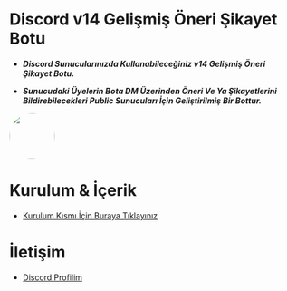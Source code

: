 # Discord v14 Gelişmiş Öneri Şikayet Botu


- **_Discord Sunucularınızda Kullanabileceğiniz v14 Gelişmiş Öneri Şikayet Botu._**

- **_Sunucudaki Üyelerin Bota DM Üzerinden Öneri Ve Ya Şikayetlerini Bildirebilecekleri Public Sunucuları İçin Geliştirilmiş Bir Bottur._**

<img src="https://cdn.discordapp.com/avatars/1111672215541395526/5576a9fb20b9df3b3044b789752e59cd.webp?size=80" width="80" style="border-radius: 50%; margin-right: 10px;"> 

  
 # Kurulum & İçerik 


 - [Kurulum Kısmı İçin Buraya Tıklayınız](Kurulum.md)

  # İletişim 

 - [Discord Profilim](https://discord.com/users/1111672215541395526)
